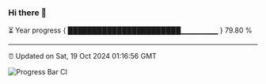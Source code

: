 ### Hi there 👋

⏳ Year progress { ███████████████████████▁▁▁▁▁▁▁ } 79.80 %

---

⏰ Updated on Sat, 19 Oct 2024 01:16:56 GMT

![Progress Bar CI](https://github.com/liununu/liununu/workflows/Progress%20Bar%20CI/badge.svg)
